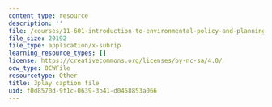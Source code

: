 ```yaml
---
content_type: resource
description: ''
file: /courses/11-601-introduction-to-environmental-policy-and-planning-fall-2016/f0d8570d9f1c06393b41d0458853a066_HpMRwM6tAQ.srt
file_size: 20192
file_type: application/x-subrip
learning_resource_types: []
license: https://creativecommons.org/licenses/by-nc-sa/4.0/
ocw_type: OCWFile
resourcetype: Other
title: 3play caption file
uid: f0d8570d-9f1c-0639-3b41-d0458853a066
---
```

